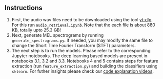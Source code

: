 ## Instructions
1. First, the audio wav files need to be downloaded using the tool [yt-dlp](https://www.mankier.com/1/yt-dlp). For this run [`audio_retrieval.ipynb`](https://drive.google.com/file/d/1Q4RsKFqIIkKJ_Q8shg88WK1lZbSWgClm/view?usp=share_link). Note that the each file is about 880 KB, totally upto 25.3 GB!
2. Next, generate MEL spectrograms by running `generate_spectrograms.py`. If needed, you may modify the same file to change the Short Time Fourier Transform (STFT) parameters.
3. The next step is to run the models. Please refer to the corresponding Jupyter notebooks. The deep learning based models are present in notebooks 3.1, 3.2 and 3.3. Notebooks 4 and 5 contains steps for feature extraction (run `feature_extraction.py`) and building the classifiers using `sklearn`. For futher insights please check our [code explanation videos](https://drive.google.com/drive/folders/1qnYCeY1qoTXg3zAAzAXr6-Sz5FeCICMM?usp=share_link).
